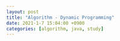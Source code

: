 ```yaml
---
layout: post
title: "Algorithm - Dynamic Programming"
date: 2021-1-7 15:04:00 +0900
categories: [algorithm, java, study]
---
```

